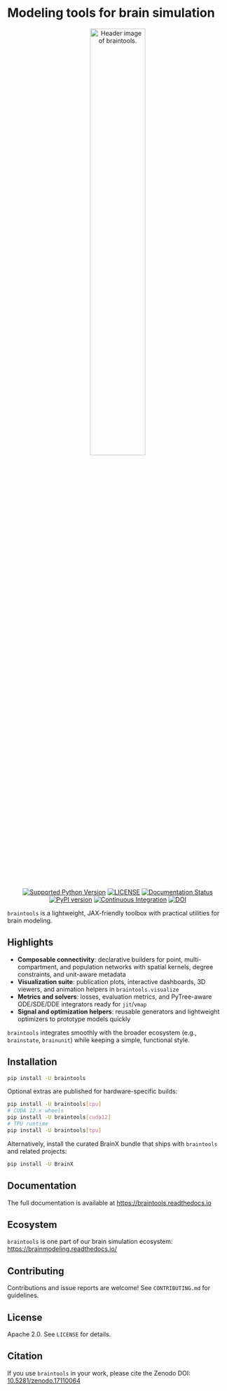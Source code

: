 # Modeling tools for brain simulation

<p align="center">
  <img alt="Header image of braintools." src="https://raw.githubusercontent.com/chaobrain/braintools/main/docs/_static/braintools.jpg" width=50%>
</p>

<p align="center">
  <a href="https://pypi.org/project/braintools/"><img alt="Supported Python Version" src="https://img.shields.io/pypi/pyversions/braintools"></a>
  <a href="https://github.com/chaobrain/braintools/blob/main/LICENSE"><img alt="LICENSE" src="https://img.shields.io/badge/License-Apache%202.0-blue.svg"></a>
  <a href='https://braintools.readthedocs.io/?badge=latest'>
    <img src='https://readthedocs.org/projects/braintools/badge/?version=latest' alt='Documentation Status' />
  </a>
  <a href="https://badge.fury.io/py/braintools"><img alt="PyPI version" src="https://badge.fury.io/py/braintools.svg"></a>
  <a href="https://github.com/chaobrain/braintools/actions/workflows/CI.yml"><img alt="Continuous Integration" src="https://github.com/chaobrain/braintools/actions/workflows/CI.yml/badge.svg"></a>
  <a href="https://doi.org/10.5281/zenodo.17110064"><img src="https://zenodo.org/badge/776629792.svg" alt="DOI"></a>
</p>

`braintools` is a lightweight, JAX-friendly toolbox with practical utilities for brain modeling.

## Highlights

- **Composable connectivity**: declarative builders for point, multi-compartment, and population networks with spatial kernels, degree constraints, and unit-aware metadata
- **Visualization suite**: publication plots, interactive dashboards, 3D viewers, and animation helpers in `braintools.visualize`
- **Metrics and solvers**: losses, evaluation metrics, and PyTree-aware ODE/SDE/DDE integrators ready for `jit`/`vmap`
- **Signal and optimization helpers**: reusable generators and lightweight optimizers to prototype models quickly

`braintools` integrates smoothly with the broader ecosystem (e.g., `brainstate`, `brainunit`) while keeping a simple, functional style.

## Installation

```bash
pip install -U braintools
```

Optional extras are published for hardware-specific builds:

```bash
pip install -U braintools[cpu]
# CUDA 12.x wheels
pip install -U braintools[cuda12]
# TPU runtime
pip install -U braintools[tpu]
```

Alternatively, install the curated BrainX bundle that ships with `braintools` and related projects:

```bash
pip install -U BrainX
```

## Documentation

The full documentation is available at https://braintools.readthedocs.io

## Ecosystem

`braintools` is one part of our brain simulation ecosystem: https://brainmodeling.readthedocs.io/

## Contributing

Contributions and issue reports are welcome! See `CONTRIBUTING.md` for guidelines.

## License

Apache 2.0. See `LICENSE` for details.

## Citation

If you use `braintools` in your work, please cite the Zenodo DOI: [10.5281/zenodo.17110064](https://doi.org/10.5281/zenodo.17110064)
